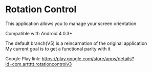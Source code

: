 # Rotation Control

This application allows you to manage your screen orientation

Compatible with Android 4.0.3+

The default branch(V5) is a reincarnation of the original application\
My current goal is to get a functional parity with it 

Google Play link: https://play.google.com/store/apps/details?id=com.arttttt.rotationcontrolv3
